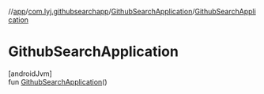 //[app](../../../index.md)/[com.lyj.githubsearchapp](../index.md)/[GithubSearchApplication](index.md)/[GithubSearchApplication](-github-search-application.md)

# GithubSearchApplication

[androidJvm]\
fun [GithubSearchApplication](-github-search-application.md)()
